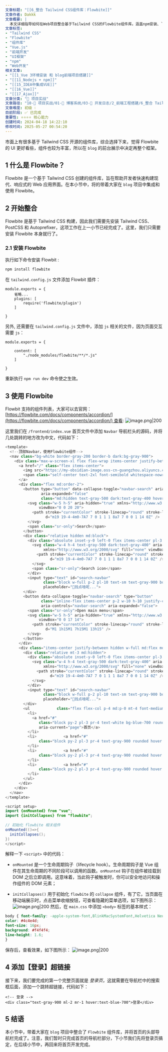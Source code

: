 ```yaml
---
文章标题: "[[6_整合 Tailwind CSS组件库：Flowbite]]" 
文章作者: Dakkk
文章概要: |
  本文详细指导如何在Web项目整合基于Tailwind CSS的Flowbite组件库。涵盖npm安装、`tailwind.config.js`配置，并以Vue组件中响应式导航栏为例，演示使用及JS初始化，助力开发者快速构建现代UI。
文章标签:
- "Tailwind CSS"
- "Flowbite"
- "组件库"
- "Vue.js"
- "前端开发"
- "UI框架"
- "npm"
- "Web开发"
相关文章:
- "[[1_Vue 3环境安装 和 blog前端项目搭建]]"
- "[[11_Nodejs + npm]]"
- "[[15_IDEA中集成VUE]]"
- "[[16_Vue]]"
- "[[17_Ajax]]"
文章分类: "🚀 项目实战"
文章路径: "10-🚀 项目实战/01-📝 博客系统/03-📝 开发日志/2_前端工程搭建/6_整合 Tailwind CSS组件库：Flowbite.md"
文章难度: 初级 💧
目前阶段: ✅ 已完成
重要性: ⭐⭐⭐⭐ 核心能力
创建时间: 2024-04-18 14:22:10
修改时间: 2025-05-27 00:54:20
---
```



市面上有很多基于 Tailwind CSS 开源的组件库，综合选择下来，觉得 Flowbite 的 UI 更好看些，组件也较为丰富，所以在 `blog` 的前台展示中决定再整个框架。

## 1 什么是 Flowbite？

Flowbite 是一个基于 Tailwind CSS 创建的组件库，旨在帮助开发者快速构建现代、响应式的 Web 应用界面。在本小节中，将的带着大家在 `blog` 项目中集成和使用 Flowbite。

## 2 开始整合

Flowbite 是基于 Tailwind CSS 构建，因此我们需要先安装 Tailwind CSS、PostCSS 和 Autoprefixer，这项工作在上一小节已经完成了。这里，我们只需要安装 Flowbite 本身就行了。

### 2.1 安装 Flowbite

执行如下命令安装 Flowbit :

```bash
npm install flowbite
```

在 `tailwind.config.js` 文件添加 Flowbit 插件：

```
module.exports = {
	省略...
    plugins: [
        require('flowbite/plugin')
    ]

}
```

另外, 还需要在 `tailwind.config.js` 文件中，添加 `js` 相关的文件，因为页面交互需要 `js`：

```
module.exports = {

    content: [
        "./node_modules/flowbite/**/*.js"
    ]

}
```

重新执行 `npm run dev` 命令使之生效。

## 3 使用 Flowbite

Flowbit 支持的组件列表，大家可以去官网：[https://flowbite.com/docs/components/accordion/](https://flowbite.com/docs/components/accordion/) 查看:
![image.png|200](https://my-obsidian-image.oss-cn-guangzhou.aliyuncs.com/2024/04/daf5a89ab236e42621b36e5d06070bb7.png)

这里我们在 `/frontend/index.vue` 首页文件中添加 `Navbar` 导航栏头的源码，并将几处跳转的地方改为中文，代码如下：
```java
<template>  
  <!--顶部Navbar，使用Flowbite组件-->  
  <nav class="bg-white border-gray-200 border-b dark:bg-gray-900">  
    <div class="max-w-screen-xl flex flex-wrap items-center justify-between mx-auto p-4">  
      <a href="/" class="flex items-center">  
        <img src="https://my-obsidian-image.oss-cn-guangzhou.aliyuncs.com/2024/04/e822bf9c8372a73cc51bc55f70262841.png" class="h-8 mr-3" alt="DKBlog Logo" />  
        <span class="self-center text-2xl font-semibold whitespace-nowrap dark:text-white">DK Blog</span>  
      </a>  
      <div class="flex md:order-2">  
        <button type="button" data-collapse-toggle="navbar-search" aria-controls="navbar-search"  
                aria-expanded="false"  
                class="md:hidden text-gray-500 dark:text-gray-400 hover:bg-gray-100 dark:hover:bg-gray-700 focus:outline-none focus:ring-4 focus:ring-gray-200 dark:focus:ring-gray-700 rounded-lg text-sm p-2.5 mr-1">  
          <svg class="w-5 h-5" aria-hidden="true" xmlns="http://www.w3.org/2000/svg" fill="none"  
               viewBox="0 0 20 20">  
            <path stroke="currentColor" stroke-linecap="round" stroke-linejoin="round" stroke-width="2"  
                  d="m19 19-4-4m0-7A7 7 0 1 1 1 8a7 7 0 0 1 14 0Z" />  
          </svg>  
          <span class="sr-only">Search</span>  
        </button>  
        <div class="relative hidden md:block">  
          <div class="absolute inset-y-0 left-0 flex items-center pl-3 pointer-events-none">  
            <svg class="w-4 h-4 text-gray-500 dark:text-gray-400" aria-hidden="true"  
                 xmlns="http://www.w3.org/2000/svg" fill="none" viewBox="0 0 20 20">  
              <path stroke="currentColor" stroke-linecap="round" stroke-linejoin="round" stroke-width="2"  
                    d="m19 19-4-4m0-7A7 7 0 1 1 1 8a7 7 0 0 1 14 0Z" />  
            </svg>  
            <span class="sr-only">Search icon</span>  
          </div>  
          <input type="text" id="search-navbar"  
                 class="block w-full p-2 pl-10 text-sm text-gray-900 border border-gray-300 rounded-lg bg-gray-50 focus:ring-blue-500 focus:border-blue-500 dark:bg-gray-700 dark:border-gray-600 dark:placeholder-gray-400 dark:text-white dark:focus:ring-blue-500 dark:focus:border-blue-500"  
                 placeholder="📝找点啥呢...">  
        </div>  
        <button data-collapse-toggle="navbar-search" type="button"  
                class="inline-flex items-center p-2 w-10 h-10 justify-center text-sm text-gray-500 rounded-lg md:hidden hover:bg-gray-100 focus:outline-none focus:ring-2 focus:ring-gray-200 dark:text-gray-400 dark:hover:bg-gray-700 dark:focus:ring-gray-600"  
                aria-controls="navbar-search" aria-expanded="false">  
          <span class="sr-only">Open main menu</span>  
          <svg class="w-5 h-5" aria-hidden="true" xmlns="http://www.w3.org/2000/svg" fill="none"  
               viewBox="0 0 17 14">  
            <path stroke="currentColor" stroke-linecap="round" stroke-linejoin="round" stroke-width="2"  
                  d="M1 1h15M1 7h15M1 13h15" />  
          </svg>  
        </button>  
      </div>  
      <div class="items-center justify-between hidden w-full md:flex md:w-auto md:order-1" id="navbar-search">  
        <div class="relative mt-3 md:hidden">  
          <div class="absolute inset-y-0 left-0 flex items-center pl-3 pointer-events-none">  
            <svg class="w-4 h-4 text-gray-500 dark:text-gray-400" aria-hidden="true"  
                 xmlns="http://www.w3.org/2000/svg" fill="none" viewBox="0 0 20 20">  
              <path stroke="currentColor" stroke-linecap="round" stroke-linejoin="round" stroke-width="2"  
                    d="m19 19-4-4m0-7A7 7 0 1 1 1 8a7 7 0 0 1 14 0Z" />  
            </svg>  
          </div>  
          <input type="text" id="search-navbar"  
                 class="block w-full p-2 pl-10 text-sm text-gray-900 border border-gray-300 rounded-lg bg-gray-50 focus:ring-blue-500 focus:border-blue-500 dark:bg-gray-700 dark:border-gray-600 dark:placeholder-gray-400 dark:text-white dark:focus:ring-blue-500 dark:focus:border-blue-500"  
                 placeholder="📝找点啥呢...">  
        </div>  
        <ul            class="flex flex-col p-4 md:p-0 mt-4 font-medium border border-gray-100 rounded-lg bg-gray-50 md:flex-row md:space-x-8 md:mt-0 md:border-0 md:bg-white dark:bg-gray-800 md:dark:bg-gray-900 dark:border-gray-700">  
          <li>  
            <a href="#"  
               class="block py-2 pl-3 pr-4 text-white bg-blue-700 rounded md:bg-transparent md:text-blue-700 md:p-0 md:dark:text-blue-500"  
               aria-current="page">首页</a>  
          </li>  
          <li>            <a href="#"  
               class="block py-2 pl-3 pr-4 text-gray-900 rounded hover:bg-gray-100 md:hover:bg-transparent md:hover:text-blue-700 md:p-0 md:dark:hover:text-blue-500 dark:text-white dark:hover:bg-gray-700 dark:hover:text-white md:dark:hover:bg-transparent dark:border-gray-700">分类</a>  
          </li>  
          <li>            <a href="#"  
               class="block py-2 pl-3 pr-4 text-gray-900 rounded hover:bg-gray-100 md:hover:bg-transparent md:hover:text-blue-700 md:p-0 dark:text-white md:dark:hover:text-blue-500 dark:hover:bg-gray-700 dark:hover:text-white md:dark:hover:bg-transparent dark:border-gray-700">标签</a>  
          </li>  
          <li>            <a href="#"  
               class="block py-2 pl-3 pr-4 text-gray-900 rounded hover:bg-gray-100 md:hover:bg-transparent md:hover:text-blue-700 md:p-0 dark:text-white md:dark:hover:text-blue-500 dark:hover:bg-gray-700 dark:hover:text-white md:dark:hover:bg-transparent dark:border-gray-700">归档</a>  
          </li>  
        </ul>  
      </div>  
    </div>  
  </nav>  
</template>

<script setup>  
import {onMounted} from "vue";  
import {initCollapses} from "flowbite";  
  
// 初始化 flowbite 相关组件  
onMounted(()=>{  
  initCollapses();  
})  
</script>  
```

解释一下 `<script>` 中的代码：

- `onMounted` 是一个生命周期钩子（lifecycle hook）。生命周期钩子是 Vue 组件在其生命周期的不同阶段可以调用的函数。`onMounted` 钩子在组件被挂载到 DOM 之后立即调用。这意味着，当此钩子被触发时，你可以安全地访问和操作组件的 DOM 元素；
    
- `initCollapses()` 用于初始化 `flowbite` 的 `collapse` 组件，有了它，当页面在移动端展示时，点击菜单收缩按钮，可查看隐藏的菜单选项，如下图所示：
  ![image.png|200](https://my-obsidian-image.oss-cn-guangzhou.aliyuncs.com/2024/04/4c8ad4331f2ab4ab283f8a64571d8d99.png)
然后，在 `main.css` 中添加 `<body>` 标签的基本样式：
```css
body { font-family: -apple-system-font,BlinkMacSystemFont,Helvetica Neue,PingFang SC,Hiragino Sans GB,Microsoft YaHei UI,Microsoft YaHei,Arial,sans-serif;
color: #4c4e4d;
font-size: 16px;
background: #f4f4f4;
line-height: 1.6;
}
```

保存后，查看效果，如下图所示：
![image.png|200](https://my-obsidian-image.oss-cn-guangzhou.aliyuncs.com/2024/04/2b9aff08536ab9c4d32bd2964f88cd3c.png)

## 4 添加【登录】超链接

接下来，我们要完成的第一个完整页面就是 _登录页_，这就需要在导航栏中的搜索框后面，添加一个跳转超链接，代码如下：

```
<!-- 登录 -->
<div class="text-gray-900 ml-2 mr-1 hover:text-blue-700">登录</div>
```

## 5 结语

本小节中，带着大家在 `blog` 项目中整合了 `Flowbite` 组件库，并将首页的头部导航栏完成了。注意，我们暂时只完成首页的导航栏部分，下小节我们先将登录页搞定，在后续小节中，再回来将首页开发完成。